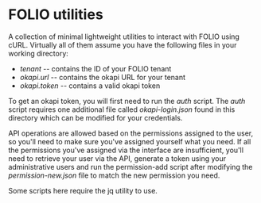 # FOLIO utilities

A collection of minimal lightweight utilities to interact with FOLIO using cURL. Virtually all of them assume you have the following files in your working directory:

- *tenant* -- contains the ID of your FOLIO tenant
- *okapi.url* -- contains the okapi URL for your tenant
- *okapi.token* -- contains a valid okapi token

To get an okapi token, you will first need to run the *auth* script. The *auth* script requires one additional file called *okapi-login.json* found in this directory which can be modified for your credentials.

API operations are allowed based on the permissions assigned to the user, so you'll need to make sure you've assigned yourself what you need. If all the permissions you've assigned via the interface are insufficient, you'll need to retrieve your user via the API, generate a token using your administrative users and run the permission-add script after modifying the *permission-new.json* file to match the new permission you need.


Some scripts here require the jq utility to use.
